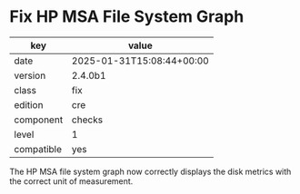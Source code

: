 [//]: # (werk v2)
# Fix HP MSA File System Graph

key        | value
---------- | ---
date       | 2025-01-31T15:08:44+00:00
version    | 2.4.0b1
class      | fix
edition    | cre
component  | checks
level      | 1
compatible | yes

The HP MSA file system graph now correctly displays the disk metrics with the
correct unit of measurement.
